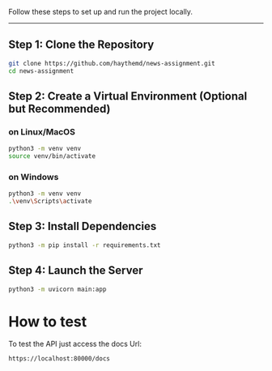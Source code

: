 

Follow these steps to set up and run the project locally.

---

## Step 1: Clone the Repository

```bash
git clone https://github.com/haythemd/news-assignment.git
cd news-assignment
```

## Step 2: Create a Virtual Environment (Optional but Recommended)

### on Linux/MacOS

```bash
python3 -m venv venv
source venv/bin/activate
```
### on Windows 

```bash
python3 -m venv venv
.\venv\Scripts\activate
```
## Step 3: Install Dependencies

```bash
python3 -m pip install -r requirements.txt
```

## Step 4: Launch the Server

```bash
python3 -m uvicorn main:app
```

# How to test
To test the API just access the docs Url:
```bash
https://localhost:80000/docs
```